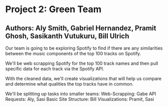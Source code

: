 # Project 2: Green Team
## Authors: Aly Smith, Gabriel Hernandez, Pramit Ghosh, Sasikanth Vutukuru, Bill Ulrich
Our team is going to be exploring Spotify to find if there are any similarities between the music components of the top 100 tracks on Spotify. 

We'll be web scrapping Spotify for the top 100 track names and then pull specific data for each track via the Spotify API.

With the cleaned data, we'll create visualizations that will help us compare and determine what qualities the top tracks have in common.

We'll be splitting up tasks into smaller teams:
  Web-Scrapping: Gabe
  API Requests: Aly, Sasi
  Basic Site Structure: Bill
  Visualizations: Pramit, Sasi 
